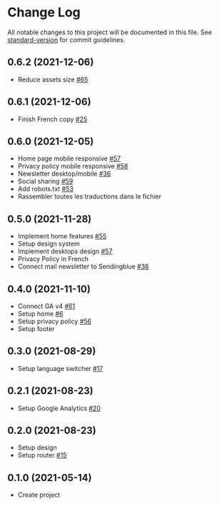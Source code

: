 # Change Log

All notable changes to this project will be documented in this file. See [standard-version](https://github.com/conventional-changelog/standard-version) for commit guidelines.

## 0.6.2 (2021-12-06)
* Reduce assets size [#65](https://github.com/alix2018/less-waste-vuejs/issues/65)

## 0.6.1 (2021-12-06)
* Finish French copy [#25](https://github.com/alix2018/less-waste-vuejs/issues/25)

## 0.6.0 (2021-12-05)
* Home page mobile responsive [#57](https://github.com/alix2018/less-waste-vuejs/issues/57)
* Privacy policy mobile responsive [#58](https://github.com/alix2018/less-waste-vuejs/issues/58)
* Newsletter desktop/mobile [#36](https://github.com/alix2018/less-waste-vuejs/issues/36)
* Social sharing [#59](https://github.com/alix2018/less-waste-vuejs/issues/59)
* Add robots.txt [#53](https://github.com/alix2018/less-waste-vuejs/issues/53)
* Rassembler toutes les traductions dans le fichier

## 0.5.0 (2021-11-28)
* Implement home features [#55](https://github.com/alix2018/less-waste-vuejs/issues/55)
* Setup design system
* Implement desktops design [#57](https://github.com/alix2018/less-waste-vuejs/issues/57)
* Privacy Policy in French
* Connect mail newsletter to Sendingblue [#36](https://github.com/alix2018/less-waste-vuejs/issues/36)

## 0.4.0 (2021-11-10)
* Connect GA v4 [#61](https://github.com/alix2018/less-waste-vuejs/issues/61)
* Setup home [#6](https://github.com/alix2018/less-waste-vuejs/issues/6)
* Setup privacy policy [#56](https://github.com/alix2018/less-waste-vuejs/issues/56)
* Setup footer

## 0.3.0 (2021-08-29)
* Setup language switcher [#17](https://github.com/alix2018/less-waste-vuejs/issues/17)

## 0.2.1 (2021-08-23)
* Setup Google Analytics [#20](https://github.com/alix2018/less-waste-vuejs/issues/20)

## 0.2.0 (2021-08-23)
* Setup design
* Setup router [#15](https://github.com/alix2018/less-waste-vuejs/issues/15)

## 0.1.0 (2021-05-14)
* Create project
